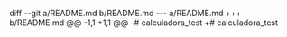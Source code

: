 diff --git a/README.md b/README.md
--- a/README.md
+++ b/README.md
@@ -1,1 +1,1 @@
-# calculadora_test
+# calculadora_test
